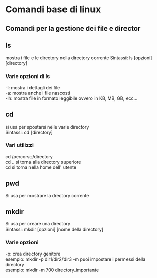 # Comandi base di linux
## Comandi per la gestione dei file e director
## ls
mostra i file e le directory nella directory corrente
Sintassi: ls [opzioni] [directory]
### Varie opzioni di ls
-l: mostra i dettagli dei file  
-a: mostra anche i file nascosti  
-lh: mostra file in formato leggibile ovvero in KB, MB, GB, ecc...

## cd
si usa per spostarsi nelle varie directory  
Sintassi: cd [directory]  
### Vari utilizzi
cd /percorso/directory  
cd .. si torna alla directory superiore  
cd si torna nella home dell' utente

## pwd
Si usa per mostrare la drectory corrente

## mkdir
Si usa per creare una directory  
Sintassi: mkdir [opzioni] [nome della directory]  
### Varie opzioni
-p: crea directory genitore  
esempio: mkdir -p dir1/dir2/dir3
-m puoi impostare i permessi della directory  
esempio: mkdir -m 700 directory_importante
